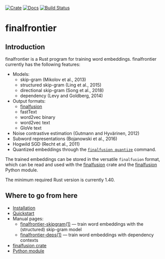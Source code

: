 [![Crate](https://img.shields.io/crates/v/finalfrontier.svg)](https://crates.io/crates/finalfrontier)
[![Docs](https://docs.rs/finalfrontier/badge.svg)](https://docs.rs/finalfrontier/)
[![Build Status](https://travis-ci.org/finalfusion/finalfrontier.svg?branch=master)](https://travis-ci.org/finalfusion/finalfrontier)

# finalfrontier

## Introduction

finalfrontier is a Rust program for training word embeddings.
finalfrontier currently has the following features:

  * Models:
    - skip-gram (Mikolov et al., 2013)
    - structured skip-gram (Ling et al., 2015)
    - directional skip-gram (Song et al., 2018)
    - dependency (Levy and Goldberg, 2014)
  * Output formats:
	- [finalfusion](https://finalfusion.github.io)
	- fastText
	- word2vec binary
	- word2vec text
	- GloVe text
  * Noise contrastive estimation (Gutmann and Hyvärinen, 2012)
  * Subword representations (Bojanowski et al., 2016)
  * Hogwild SGD (Recht et al., 2011)
  * Quantized embeddings through the [`finalfusion
    quantize`](https://github.com/finalfusion/finalfusion-utils)
    command.

The trained embeddings can be stored in the versatile `finalfusion`
format, which can be read and used with the
[finalfusion](https://github.com/finalfusion/finalfusion-rust) crate
and the
[finalfusion](https://github.com/finalfusion/finalfusion-python)
Python module.

The minimum required Rust version is currently 1.40.

## Where to go from here

  * [Installation](docs/INSTALL.md)
  * [Quickstart](docs/QUICKSTART.md)
  * Manual pages:
    - [finalfrontier-skipgram(1)](man/finalfrontier-skipgram.1.md) — train word
      embeddings with the (structured) skip-gram model
    - [finalfrontier-deps(1)](man/finalfrontier-deps.1.md) — train word embeddings with dependency contexts
  * [finalfusion crate](https://github.com/finalfusion/finalfusion-rust)
  * [Python module](https://github.com/finalfusion/finalfusion-python)
